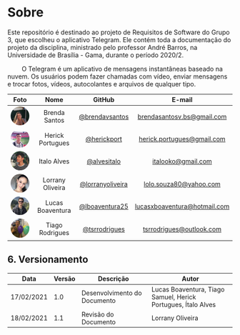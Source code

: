 # Sobre
Este repositório é destinado ao projeto de Requisitos de Software do Grupo 3, que escolheu o aplicativo Telegram. Ele contém toda a documentação do projeto da disciplina, ministrado pelo professor André Barros, na Universidade de Brasília - Gama, durante o período 2020/2.

   O Telegram é um aplicativo de mensagens instantâneas baseado na nuvem. Os usuários podem fazer chamadas com vídeo, enviar mensagens e trocar fotos, vídeos, autocolantes e arquivos de qualquer tipo.

|Foto | Nome | GitHub | E-mail |
|:--:|:--:|:--:|:--:|
| <img width=100 style="border-radius:50%" src="./assets/integrantes/brenda.jpeg"/> | Brenda Santos | [@brendavsantos][brenda-github] | brendasantosv.bs@gmail.com
| <img width=100 style="border-radius:50%" src="./assets/integrantes/herick.jpeg"/> | Herick Portugues | [@herickport][Herick-github] | herick.portugues@gmail.com
| <img width=100 style="border-radius:50%" src="./assets/integrantes/italo.jpeg"/> | Italo Alves | [@alvesitalo][Italo-github] | italooko@gmail.com
| <img width=100 style="border-radius:50%" src="./assets/integrantes/lorrany.jpeg"/> | Lorrany Oliveira | [@lorranyoliveira][lorrany-github] | lolo.souza80@yahoo.com
| <img width=100 style="border-radius:50%" src="./assets/integrantes/lucas.png"/> | Lucas Boaventura | [@lboaventura25][lucas-github] | lucasxboaventura@hotmail.com
| <img width=100 style="border-radius:50%" src="./assets/integrantes/tiago.jpeg"/> | Tiago Rodrigues | [@tsrrodrigues][tiago-github] | tsrrodrigues@outlook.com

[brenda-github]:https://github.com/brendavsantos
[herick-github]:https://github.com/herickport
[italo-github]:https://github.com/italooko@gmail.com
[lucas-github]:https://github.com/lboaventura25
[lorrany-github]:https://github.com/lorranyoliveira
[tiago-github]:https://github.com/tsrrodrigues


## 6. Versionamento
			
|Data|Versão|Descrição|Autor|			
|----|------|---------|----|			
|17/02/2021|1.0|Desenvolvimento do Documento|Lucas Boaventura, Tiago Samuel, Herick Portugues, Ítalo Alves|
|18/02/2021|1.1|Revisão do Documento|Lorrany Oliveira|